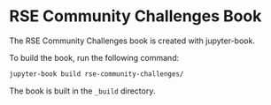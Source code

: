 # RSE Community Challenges Book

The RSE Community Challenges book is created with jupyter-book.

To build the book, run the following command:

```bash
jupyter-book build rse-community-challenges/
```

The book is built in the `_build` directory.
